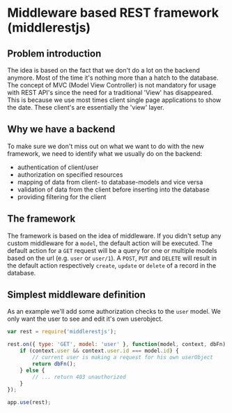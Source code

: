 # Middleware based REST framework (middlerestjs)

## Problem introduction
The idea is based on the fact that we don't do a lot on the backend anymore. Most of the time it's nothing more than a hatch to the database. The concept of MVC (Model View Controller) is not mandatory for usage with REST API's since the need for a traditional 'View' has disappeared. This is because we use most times client single page applications to show the date. These client's are essentially the 'view' layer.

## Why we have a backend
To make sure we don't miss out on what we want to do with the new framework, we need to identify what we usually do on the backend:
- authentication of client/user
- authorization on specified resources
- mapping of data from client- to database-models and vice versa
- validation of data from the client before inserting into the database
- providing filtering for the client

## The framework
The framework is based on the idea of middleware. If you didn't setup any custom middleware for a `model`, the default action will be executed. The default action for a `GET` request will be a query for one or multiple models based on the url (e.g. `user` or `user/1`). A `POST`, `PUT` and `DELETE` will result in the default action respectively `create`, `update` or `delete` of a record in the database.

## Simplest middleware definition
As an example we'll add some authorization checks to the `user` model. We only want the user to see and edit it's own userobject.
```js
var rest = require('middlerestjs'); 

rest.on({ type: 'GET', model: 'user' }, function(model, context, dbFn) {
    if (context.user && context.user.id === model.id) {
        // current user is making a request for his own userObject
        return dbFn(); 
    } else {
        // ... return 403 unauthorized
    }
});

app.use(rest);

```
